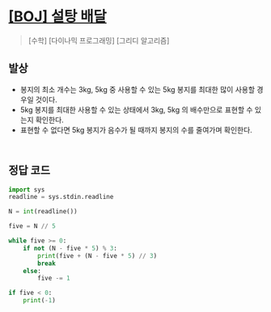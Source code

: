 # [[BOJ] 설탕 배달](https://www.acmicpc.net/problem/2839)

> [수학] [다이나믹 프로그래밍] [그리디 알고리즘]

## 발상

- 봉지의 최소 개수는 3kg, 5kg 중 사용할 수 있는 5kg 봉지를 최대한 많이 사용할 경우일 것이다.
- 5kg 봉지를 최대한 사용할 수 있는 상태에서 3kg, 5kg 의 배수만으로 표현할 수 있는지 확인한다.
- 표현할 수 없다면 5kg 봉지가 음수가 될 때까지 봉지의 수를 줄여가며 확인한다.

## <br>정답 코드

```python
import sys
readline = sys.stdin.readline

N = int(readline())

five = N // 5

while five >= 0:
    if not (N - five * 5) % 3:
        print(five + (N - five * 5) // 3)
        break
    else:
        five -= 1

if five < 0:
    print(-1)
```
